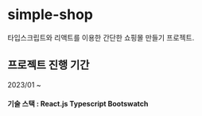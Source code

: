# simple-shop

타입스크립트와 리액트를 이용한 간단한 쇼핑몰 만들기 프로젝트.

## 프로젝트 진행 기간

2023/01 ~

#### 기술 스택 : React.js Typescript Bootswatch
